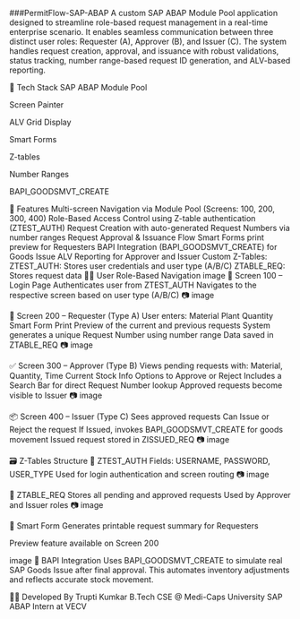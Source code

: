 ###PermitFlow-SAP-ABAP
A custom SAP ABAP Module Pool application designed to streamline role-based request management in a real-time enterprise scenario. It enables seamless communication between three distinct user roles: Requester (A), Approver (B), and Issuer (C). The system handles request creation, approval, and issuance with robust validations, status tracking, number range-based request ID generation, and ALV-based reporting.

📂 Tech Stack SAP ABAP Module Pool

Screen Painter

ALV Grid Display

Smart Forms

Z-tables

Number Ranges

BAPI_GOODSMVT_CREATE

🔧 Features
Multi-screen Navigation via Module Pool (Screens: 100, 200, 300, 400)
Role-Based Access Control using Z-table authentication (ZTEST_AUTH)
Request Creation with auto-generated Request Numbers via number ranges
Request Approval & Issuance Flow
Smart Forms print preview for Requesters
BAPI Integration (BAPI_GOODSMVT_CREATE) for Goods Issue
ALV Reporting for Approver and Issuer
Custom Z-Tables:
ZTEST_AUTH: Stores user credentials and user type (A/B/C)
ZTABLE_REQ: Stores request data
🧑‍💼 User Role-Based Navigation
image
🔐 Screen 100 – Login Page
Authenticates user from ZTEST_AUTH
Navigates to the respective screen based on user type (A/B/C)
📷 image

📝 Screen 200 – Requester (Type A)
User enters:
Material
Plant
Quantity
Smart Form Print Preview of the current and previous requests
System generates a unique Request Number using number range
Data saved in ZTABLE_REQ
📷 image

✅ Screen 300 – Approver (Type B)
Views pending requests with:
Material, Quantity, Time
Current Stock Info
Options to Approve or Reject
Includes a Search Bar for direct Request Number lookup
Approved requests become visible to Issuer
📷 image

📦 Screen 400 – Issuer (Type C)
Sees approved requests
Can Issue or Reject the request
If Issued, invokes BAPI_GOODSMVT_CREATE for goods movement
Issued request stored in ZISSUED_REQ
📷 image

🗃️ Z-Tables Structure
🔸 ZTEST_AUTH
Fields: USERNAME, PASSWORD, USER_TYPE
Used for login authentication and screen routing
📷 image

🔸 ZTABLE_REQ
Stores all pending and approved requests
Used by Approver and Issuer roles
📷 image

📄 Smart Form
Generates printable request summary for Requesters

Preview feature available on Screen 200

image
🔌 BAPI Integration
Uses BAPI_GOODSMVT_CREATE to simulate real SAP Goods Issue after final approval. This automates inventory adjustments and reflects accurate stock movement.

👨‍💻 Developed By Trupti Kumkar B.Tech CSE @ Medi-Caps University SAP ABAP Intern at VECV
